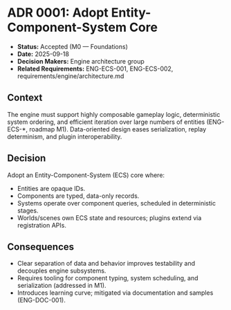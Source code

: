 # ADR 0001: Adopt Entity-Component-System Core

- **Status:** Accepted (M0 — Foundations)
- **Date:** 2025-09-18
- **Decision Makers:** Engine architecture group
- **Related Requirements:** ENG-ECS-001, ENG-ECS-002, requirements/engine/architecture.md

## Context

The engine must support highly composable gameplay logic, deterministic system ordering, and efficient iteration over large numbers of entities (ENG-ECS-\*, roadmap M1). Data-oriented design eases serialization, replay determinism, and plugin interoperability.

## Decision

Adopt an Entity-Component-System (ECS) core where:

- Entities are opaque IDs.
- Components are typed, data-only records.
- Systems operate over component queries, scheduled in deterministic stages.
- Worlds/scenes own ECS state and resources; plugins extend via registration APIs.

## Consequences

- Clear separation of data and behavior improves testability and decouples engine subsystems.
- Requires tooling for component typing, system scheduling, and serialization (addressed in M1).
- Introduces learning curve; mitigated via documentation and samples (ENG-DOC-001).
